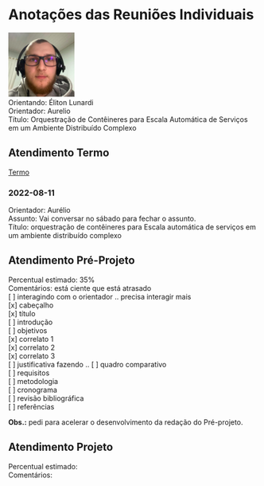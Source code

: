 # Anotações das Reuniões Individuais  

![foto](foto.png "foto")  
Orientando: Éliton Lunardi  
Orientador: Aurelio  
Título: Orquestração de Contêineres para Escala Automática de Serviços em um Ambiente Distribuído Complexo  

## Atendimento Termo  

[Termo](Termo.pdf "Termo")  

### 2022-08-11

Orientador: Aurélio  
Assunto: Vai conversar no sábado para fechar o assunto.  
Título: orquestração de contêineres para Escala automática de serviços em um ambiente distribuído complexo  

## Atendimento Pré-Projeto  

Percentual estimado: 35%  
Comentários: está ciente que está atrasado  
[ ] interagindo com o orientador .. precisa interagir mais  
[x] cabeçalho  
[x] título  
[ ] introdução  
[ ] objetivos  
[x] correlato 1  
[x] correlato 2  
[x] correlato 3  
[ ] justificativa  fazendo ..
[ ] quadro comparativo  
[ ] requisitos  
[ ] metodologia  
[ ] cronograma  
[ ] revisão bibliográfica  
[ ] referências  

**Obs.:** pedi para acelerar o desenvolvimento da redação do Pré-projeto.  

## Atendimento Projeto  

Percentual estimado:  
Comentários:  
